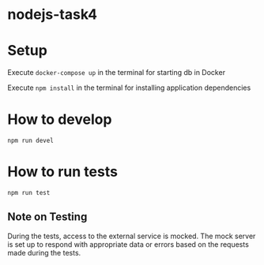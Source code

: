 # nodejs-task4

# Setup

Execute `docker-compose up` in the terminal for starting db in Docker

Execute `npm install` in the terminal for installing application dependencies


# How to develop

```
npm run devel
```

# How to run tests

```
npm run test
```

## Note on Testing

During the tests, access to the external service is mocked. The mock server is set up to respond with appropriate data or errors based on the requests made during the tests.